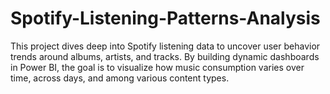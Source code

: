# Spotify-Listening-Patterns-Analysis
This project dives deep into Spotify listening data to uncover user behavior trends around albums, artists, and tracks. By building dynamic dashboards in Power BI, the goal is to visualize how music consumption varies over time, across days, and among various content types.
